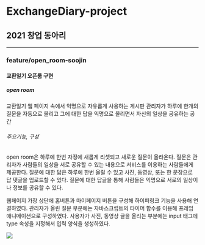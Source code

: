 # **ExchangeDiary-project**
## 2021 창업 동아리

---

### feature/open_room-soojin
#### 교환일기 오픈룸 구현

##### open room
교환일기 웹 페이지 속에서 익명으로 자유롭게 사용하는 게시판
관리자가 하루에 한개의 질문을 자동으로 올리고 그에 대한 답을 익명으로 올리면서 자신의 일상을 공유하는 공간

###### 주요기능, 구성
open room은 하루에 한번 자정에 새롭게 리셋되고 새로운 질문이 올라온다.
질문은 관리자가 사람들의 일상을 서로 공유할 수 있는 내용으로 서비스를 이용하는 사람들에게 제공한다.
질문에 대한 답은 하루에 한번 올릴 수 있고 사진, 동영상, 또는 한 문장으로 답 댓글을 업로드할 수 있다.
질문에 대한 답글을 통해 사람들은 익명으로 서로의 일상이나 정보를 공유할 수 있다.

웹페이지 가장 상단에 홈버튼과 마이페이지 버튼을 구성해 하이퍼링크 기능을 사용해 연결하였다.
관리자가 올린 질문 부분에는 자바스크립트의 타이머 함수를 이용해 프레임 애니메이션으로 구성하였다.
사용자가 사진, 동영상 글을 올리는 부분에는 input 태그에 type 속성을 지정해서 입력 양식을 생성하였다.


<img src="https://user-images.githubusercontent.com/87466284/155872608-130eaaec-8705-4da9-9209-fd2f25bd0845.mp4">


